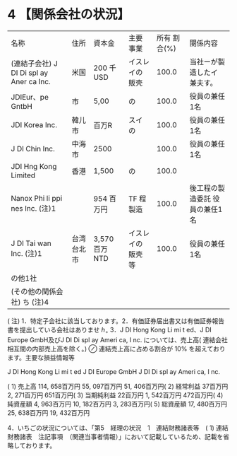 # 4 【関係会社の状況】  

<html><body><table><tr><td>名称</td><td>住所</td><td>資本金</td><td>主要事業</td><td>所有 割合(%)</td><td>闋係内容</td></tr><tr><td>(連結子会社) J DI Di spl ay Aner ca Inc.</td><td>米国</td><td>200 千USD</td><td>イスレイの 販壳</td><td>100.0</td><td>当社ーが製造したイ 兼夫す。</td></tr><tr><td>JDIEur、pe GntbH</td><td>市</td><td>5,00</td><td>の</td><td>100.0</td><td>役員の兼任1名</td></tr><tr><td>JDI Korea Inc.</td><td>韓儿市</td><td>百万R</td><td>スイの</td><td>100.0</td><td>役員の兼任1名</td></tr><tr><td>J DI Chin Inc.</td><td>中海市</td><td>2500</td><td></td><td>100.0</td><td>役員の兼任1名</td></tr><tr><td>JDI Hng Kong Limited</td><td>香港</td><td>1,500</td><td>の</td><td>100.0</td><td></td></tr><tr><td>Nanox Phi li ppi nes Inc. (注)1</td><td></td><td>954 百万円</td><td>TF 程製造</td><td>100.0</td><td>後工程の製造委託 役員の兼任1名</td></tr><tr><td>J DI Tai wan Inc. (注)1</td><td>台湾 台北市</td><td>3,570 百万NTD</td><td>イスレイの 販壳等</td><td>100.0</td><td>役員の兼任1名</td></tr><tr><td>の他1社</td><td></td><td></td><td></td><td></td><td></td></tr><tr><td>(その他の閏係会社) ち (注)4</td><td></td><td></td><td></td><td></td><td></td></tr></table></body></html>  

( 注) 1．特定子会社に該当しております。2．有価証券届出書又は有価証券報告書を提出している会社はありませ $h _ { \circ }$ 3．J DI Hong Kong Li mi t ed、J DI Europe GmbH及びJ DI Di spl ay Ameri ca, I nc. については、売上高( 連結会社相互間の内部売上高を除く。) $\oslash$ 連結売上高に占める割合が $1 0 \%$ を超えております。主要な損益情報等  

J DI Hong Kong Li mi t ed J DI Europe GmbH J DI Di spl ay Ameri ca, I nc.  

( 1) 売上高 114, 658百万円 55, 097百万円 51, 406百万円( 2) 経常利益 37百万円 2, 271百万円 651百万円( 3) 当期純利益 22百万円 1, 542百万円 472百万円( 4) 純資産額 4, 963百万円 10, 182百万円 3, 283百万円( 5) 総資産額 17, 480百万円 25, 638百万円 19, 432百万円  

4．いちごの状況については、「第5　経理の状況　1　連結財務諸表等　( 1) 連結財務諸表　注記事項　（関連当事者情報）」において記載しているため、記載を省略しております。  